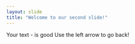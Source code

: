 ```yaml
---
layout: slide
title: "Welcome to our second slide!"
---
```

Your text - is good
Use the left arrow to go back!

